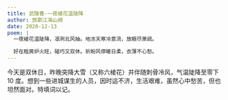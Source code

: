 ```yaml
---
title: 武陵春·一夜棱花温陡降
author: 放歌江海山阙
date: 2020-12-13
poem: |
  一夜棱花温陡降，凛冽北风抽。地冻天寒冷意流，放眼尽萧疏。

  好在租房炉火旺，碰巧又双休。祈盼风停暖日柔，衣薄不心愁。
---
```


今天是双休日，昨晚突降大雪（又称六棱花）并伴随刺骨冷风，气温陡降至零下 10 度。想到一些进城谋生的人员，因时运不济，生活艰难，虽然心中愁苦，但也坦然面对。特填词以记。
